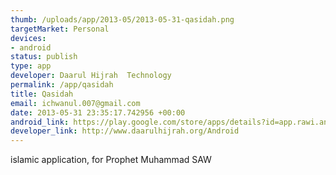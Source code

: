 ```yaml
--- 
thumb: /uploads/app/2013-05/2013-05-31-qasidah.png
targetMarket: Personal
devices: 
- android
status: publish
type: app
developer: Daarul Hijrah  Technology
permalink: /app/qasidah
title: Qasidah
email: ichwanul.007@gmail.com
date: 2013-05-31 23:35:17.742956 +00:00
android_link: https://play.google.com/store/apps/details?id=app.rawi.android
developer_link: http://www.daarulhijrah.org/Android
---
```


islamic application, for Prophet Muhammad SAW
